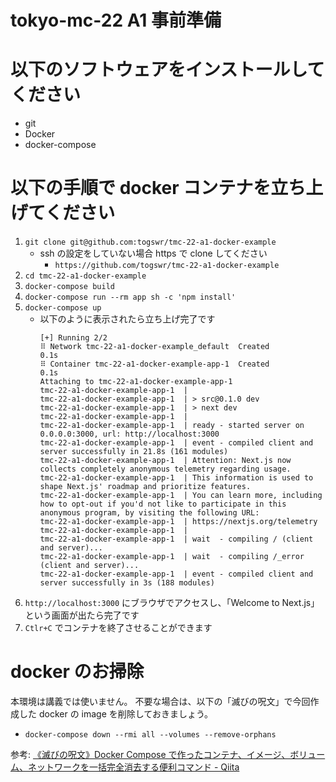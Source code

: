 # tokyo-mc-22 A1 事前準備

# 以下のソフトウェアをインストールしてください

- git
- Docker
- docker-compose

# 以下の手順で docker コンテナを立ち上げてください

1. `git clone git@github.com:togswr/tmc-22-a1-docker-example`
   - ssh の設定をしていない場合 https で clone してください
     - `https://github.com/togswr/tmc-22-a1-docker-example`
2. `cd tmc-22-a1-docker-example`
3. `docker-compose build`
4. `docker-compose run --rm app sh -c 'npm install'`
5. `docker-compose up`
   - 以下のように表示されたら立ち上げ完了です
     ```
     [+] Running 2/2
     ⠿ Network tmc-22-a1-docker-example_default  Created                                                                                                                                                                                                                                   0.1s
     ⠿ Container tmc-22-a1-docker-example-app-1  Created                                                                                                                                                                                                                                   0.1s
     Attaching to tmc-22-a1-docker-example-app-1
     tmc-22-a1-docker-example-app-1  |
     tmc-22-a1-docker-example-app-1  | > src@0.1.0 dev
     tmc-22-a1-docker-example-app-1  | > next dev
     tmc-22-a1-docker-example-app-1  |
     tmc-22-a1-docker-example-app-1  | ready - started server on 0.0.0.0:3000, url: http://localhost:3000
     tmc-22-a1-docker-example-app-1  | event - compiled client and server successfully in 21.8s (161 modules)
     tmc-22-a1-docker-example-app-1  | Attention: Next.js now collects completely anonymous telemetry regarding usage.
     tmc-22-a1-docker-example-app-1  | This information is used to shape Next.js' roadmap and prioritize features.
     tmc-22-a1-docker-example-app-1  | You can learn more, including how to opt-out if you'd not like to participate in this anonymous program, by visiting the following URL:
     tmc-22-a1-docker-example-app-1  | https://nextjs.org/telemetry
     tmc-22-a1-docker-example-app-1  |
     tmc-22-a1-docker-example-app-1  | wait  - compiling / (client and server)...
     tmc-22-a1-docker-example-app-1  | wait  - compiling /_error (client and server)...
     tmc-22-a1-docker-example-app-1  | event - compiled client and server successfully in 3s (188 modules)
     ```
6. `http://localhost:3000` にブラウザでアクセスし、「Welcome to Next.js」という画面が出たら完了です
7. `Ctlr+C` でコンテナを終了させることができます

# docker のお掃除

本環境は講義では使いません。
不要な場合は、以下の「滅びの呪文」で今回作成した docker の image を削除しておきましょう。

- `docker-compose down --rmi all --volumes --remove-orphans`

参考: [《滅びの呪文》Docker Compose で作ったコンテナ、イメージ、ボリューム、ネットワークを一括完全消去する便利コマンド - Qiita](https://qiita.com/suin/items/19d65e191b96a0079417)
